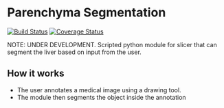Parenchyma Segmentation
=======================
[![Build Status](https://travis-ci.org/lcoram/parenchymaSeg.svg?branch=master)](https://travis-ci.org/lcoram/parenchymaSeg)
[![Coverage Status](https://coveralls.io/repos/lcoram/parenchymaSeg/badge.svg?branch=master&service=github)](https://coveralls.io/github/lcoram/parenchymaSeg?branch=master)

NOTE: UNDER DEVELOPMENT. Scripted python module for slicer that can segment the liver based on input from the user.

How it works
------------
* The user annotates a medical image using a drawing tool.
* The module then segments the object inside the annotation
